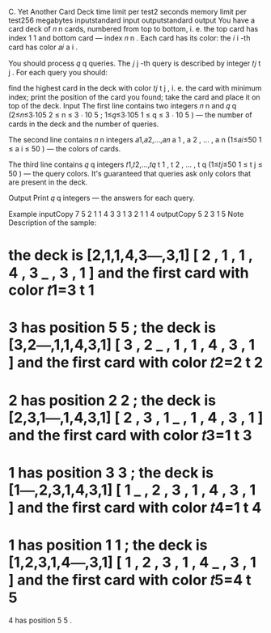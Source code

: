 C. Yet Another Card Deck
time limit per test2 seconds
memory limit per test256 megabytes
inputstandard input
outputstandard output
You have a card deck of 𝑛
n
 cards, numbered from top to bottom, i. e. the top card has index 1
1
 and bottom card — index 𝑛
n
. Each card has its color: the 𝑖
i
-th card has color 𝑎𝑖
a
i
.

You should process 𝑞
q
 queries. The 𝑗
j
-th query is described by integer 𝑡𝑗
t
j
. For each query you should:

find the highest card in the deck with color 𝑡𝑗
t
j
, i. e. the card with minimum index;
print the position of the card you found;
take the card and place it on top of the deck.
Input
The first line contains two integers 𝑛
n
 and 𝑞
q
 (2≤𝑛≤3⋅105
2
≤
n
≤
3
⋅
10
5
; 1≤𝑞≤3⋅105
1
≤
q
≤
3
⋅
10
5
) — the number of cards in the deck and the number of queries.

The second line contains 𝑛
n
 integers 𝑎1,𝑎2,…,𝑎𝑛
a
1
,
a
2
,
…
,
a
n
 (1≤𝑎𝑖≤50
1
≤
a
i
≤
50
) — the colors of cards.

The third line contains 𝑞
q
 integers 𝑡1,𝑡2,…,𝑡𝑞
t
1
,
t
2
,
…
,
t
q
 (1≤𝑡𝑗≤50
1
≤
t
j
≤
50
) — the query colors. It's guaranteed that queries ask only colors that are present in the deck.

Output
Print 𝑞
q
 integers — the answers for each query.

Example
inputCopy
7 5
2 1 1 4 3 3 1
3 2 1 1 4
outputCopy
5 2 3 1 5 
Note
Description of the sample:

the deck is [2,1,1,4,3⎯⎯,3,1]
[
2
,
1
,
1
,
4
,
3
_
,
3
,
1
]
 and the first card with color 𝑡1=3
t
1
=
3
 has position 5
5
;
the deck is [3,2⎯⎯,1,1,4,3,1]
[
3
,
2
_
,
1
,
1
,
4
,
3
,
1
]
 and the first card with color 𝑡2=2
t
2
=
2
 has position 2
2
;
the deck is [2,3,1⎯⎯,1,4,3,1]
[
2
,
3
,
1
_
,
1
,
4
,
3
,
1
]
 and the first card with color 𝑡3=1
t
3
=
1
 has position 3
3
;
the deck is [1⎯⎯,2,3,1,4,3,1]
[
1
_
,
2
,
3
,
1
,
4
,
3
,
1
]
 and the first card with color 𝑡4=1
t
4
=
1
 has position 1
1
;
the deck is [1,2,3,1,4⎯⎯,3,1]
[
1
,
2
,
3
,
1
,
4
_
,
3
,
1
]
 and the first card with color 𝑡5=4
t
5
=
4
 has position 5
5
.
